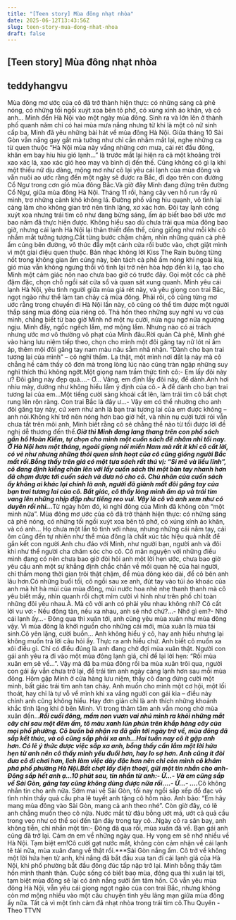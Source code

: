 ```yaml
---
title: "[Teen story] Mùa đông nhạt nhòa"
date: 2025-06-12T13:43:56Z
slug: teen-story-mua-dong-nhat-nhoa
draft: false
---
```


## [Teen story] Mùa đông nhạt nhòa

## teddyhangvu

Mùa đông mơ ước của cô đã trở thành hiện thực: có những sáng cà phê nóng, có những tối ngồi xuýt xoa bên tô phở, có xúng xính áo khăn, và có anh…
Minh đến Hà Nội vào một ngày mùa đông. Sinh ra và lớn lên ở thành phố quanh năm chỉ có hai mùa mưa nắng nhưng từ khi là một cô nữ sinh cấp ba, Minh đã yêu những bài hát về mùa đông Hà Nội. Giữa tháng 10 Sài Gòn vẫn nắng gay gắt mà tưởng như chỉ cần nhắm mắt lại, nghe những ca từ quen thuộc “Hà Nội mùa này vắng những cơn mưa, cái rét đầu đông, khăn em bay hiu hiu gió lạnh…” là trước mắt lại hiện ra cả một khoảng trời xao xác lá, xao xác gió heo may và bình dị đến thế. Cũng không có gì lạ khi một thiếu nữ dịu dàng, mộng mơ như cô lại yêu cái lạnh của mùa đông và vẫn nuôi ao ước rằng đến một ngày sẽ được ra Bắc, đi dạo trên con đường Cổ Ngư trong cơn gió mùa đông Bắc.​Và giờ đây Minh đang đứng trên đường Cổ Ngư, giữa mùa đông Hà Nội. Tháng 11 rồi, hàng cây ven hồ run rẩy rũ mình, trơ những cành khô không lá. Đường phố vắng hiu quạnh, vô tình lại càng làm cho không gian trở nên tĩnh lặng, xơ xác hơn. Đôi tay lạnh cóng xuýt xoa nhưng trái tim cô như đang bừng sáng, ấm áp biết bao bởi ước mơ bao năm đã thực hiện được. Không hiểu sao dù chưa trải qua mùa đông bao giờ, nhưng cái lạnh Hà Nội lại thân thiết đến thế, cũng giống như mỗi khi cô nhắm mắt tưởng tượng.​Cất từng bước chậm chậm, nhìn những quán cà phê ấm cúng bên đường, vô thức đẩy một cánh cửa rồi bước vào, chợt giật mình vì một giai điệu quen thuộc. Bản nhạc không lời Kiss The Rain buông từng nốt trong không gian ấm cúng này, bên tách cà phê ấm nóng khi ngoài kia, gió mùa vẫn không ngưng thổi vô tình lại trở nên hòa hợp đến kì lạ, tạo cho Minh một cảm giác nôn nao chưa bao giờ có trước đây. Gọi một cốc cà phê đậm đặc, chọn chỗ ngồi sát cửa sổ và quan sát xung quanh. Minh yêu cái lạnh Hà Nội, yêu tình người giữa mùa giá rét này, và yêu giọng con trai Bắc, ngọt ngào như thể làm tan chảy cả mùa đông. Phải rồi, cô cũng từng mơ ước rằng trong chuyến đi Hà Nội lần này, cô cũng có thể tìm được một người thắp sáng mùa đông của riêng cô. Thả hồn theo những suy nghĩ vu vơ của mình, chẳng biết từ bao giờ Minh nở một nụ cười, nửa ngu ngơ nửa ngượng ngịu. Minh đấy, ngốc ngếch lắm, mơ mộng lắm. Nhưng nào có ai trách nhưng ước mơ vô thưởng vô phạt của Minh đâu.​Rời quán Cà phê, Minh ghé vào hàng lưu niệm tiếp theo, chọn cho mình một đôi găng tay nữ lót nỉ ấm áp, thêm mội đôi găng tay nam màu nâu sẫm nhã nhặn. “Dành cho bạn trai tương lai của mình” – cô nghĩ thầm. Lạ thật, một mình nơi đất lạ này mà cô chẳng hề cảm thấy cô đơn mà trong lòng lúc nào cũng tràn ngập những suy nghĩ thích thú không ngớt.​Một giọng nam trầm thức tỉnh cô:​- Em lấy đôi này ư? Đôi găng này đẹp quá….​- Ơ… Vâng, em định lấy đôi này, để dành.​Anh hơi nhíu mày, dường như không hiểu lắm ý định của cô.​- À để dành cho bạn trai tương lai của em…​Một tiếng cười sảng khoái cất lên, làm trái tim cô bất chợt rung lên rộn ràng. Con trai Bắc là đây ư…​- Vậy em có thể nhường cho anh đôi găng tay này, cứ xem như anh là bạn trai tương lai của em được không – anh nói.​Không khí trở nên nóng hơn bao giờ hết, và nhìn nụ cười tươi rói vẫn chưa tắt trên môi anh, Minh biết rằng cô sẽ chẳng thể nào từ tối được lời đề nghị dễ thương đến thế.​​***​Giờ thì Minh đang lang thang trên con phố sách gần hồ Hoàn Kiếm, tự chọn cho mình một cuốn sách để nhâm nhi tối nay. Ở Hà Nội hơn một tháng, ngoài giọng nói miền Nam mà rất ít khi cô cất lời, có vẻ như nhưng những thói quen sinh hoạt của cô cũng giống người Bắc mất rồi.​Bỗng thấy trên giá có một tựa sách rất thú vị: “Si mê và liều lĩnh”, cô đang định kiễng chân lên với lấy cuốn sách thì một bàn tay nhanh hơn đã chạm được tới cuốn sách và đưa nó cho cô. Chủ nhân của cuốn sách ấy không ai khác lại chính là anh, người đã giành mất đôi găng tay của bạn trai tương lai của cô. Bất giác, cô thấy lòng mình ấm áp và trái tim vang lên những nhịp đập như tiếng reo vui. Vậy là cô và anh xem như có duyên rồi nhỉ…​***​Từ ngày hôm đó, kì nghỉ đông của Minh đã không còn “một mình nữa”. Mùa đông mơ ước của cô đã trở thành hiện thực: có những sáng cà phê nóng, có những tối ngồi xuýt xoa bên tô phở, có xúng xính áo khăn, và có anh… Họ chưa một lần tỏ tình với nhau, nhưng những cái nắm tay, cái ôm cũng đến tự nhiên như thể mùa đông là chất xúc tác hiệu quả nhất để gắn kết con người.​Anh chu đáo với Minh, như người bạn, người anh và đôi khi như thể người cha chăm sóc cho cô. Cô mãn nguyện với những điều mình đang có nên chưa bao giờ đòi hỏi anh một lời hẹn ước, chưa bao giờ yêu cầu anh một sự khẳng định chắc chắn về mối quan hệ của hai người, chỉ thầm mong thời gian trôi thật chậm, để mùa đông kéo dài, để cô bên anh lâu hơn.​Có những buổi tối, cô ngồi sau xe anh, đút tay vào túi áo khoác của anh mà hít hà mùi của mùa đông, mùi nước hoa nhè nhẹ thanh thanh mà cô yêu biết mấy, nhìn quanh rồi chợt mỉm cười vì hình như trên phố chỉ toàn những đôi yêu nhau.​À. Mà cô với anh có phải yêu nhau không nhỉ? Cô cất lời vu vơ:​- Nếu đông tàn, nếu xa nhau, anh sẽ nhớ chứ?...​- Nhớ gì em?​- Nhớ cái lạnh ấy…​- Đông qua thì xuân tới, anh cũng yêu mùa xuân như mùa đông vậy. Vì mùa đông là khởi nguồn cho những cái mới, mùa xuân là mùa tái sinh.​Cô yên lặng, cười buồn… Anh không hiểu ý cô, hay anh hiểu nhưng lại không muốn trả lời câu hỏi ấy. Thực ra anh hiểu chứ. Anh biết cô muốn xa xôi điều gì. Chỉ có điều đúng là anh đang chờ đợi mùa xuân thật. Người con gái anh yêu ra đi vào một mùa đông lạnh giá, chỉ để lại lời hẹn: “Rồi mùa xuân em sẽ về…”. Vậy mà đã ba mùa đông rồi ba mùa xuân trôi qua, người con gái ấy vẫn chưa trở lại, để trái tim anh ngày càng lạnh hơn sau mỗi mùa đông. Hôm gặp Minh ở cửa hàng lưu niệm, thấy cô đang đứng cười một mình, bất giác trái tim anh tan chảy. Anh muốn cho mình một cơ hội, một lối thoát, hay chỉ là tự vỗ về mình khi xa vắng người con gái kia – điều này chính anh cũng không hiểu. Hay đơn giản chỉ là anh thích những khoảnh khắc tĩnh lặng khi ở bên Minh. Vì trong thâm tâm anh vẫn mong chờ mùa xuân đến…​***​Rồi cuối đông, mầm non vươn vai nhú mình ra khỏi những mắt cây chỉ sau một đêm ấm, tô màu xanh lún phún trên khắp hàng cây của mọi phố phường. Cô buồn bã nhận ra đã gần tới ngày trở về, mùa đông đã sắp kết thúc, và cô cũng sắp phải xa anh…​Hai tuần nay cô ít gặp anh hơn. Có lẽ ý thức được việc sắp xa anh, bỗng thấy cần lắm một lời hứa hẹn từ anh nên cô thấy mình yếu đuối hơn, hay lo sợ hơn. Anh cũng ít đòi đưa cô đi chơi hơn, lịch làm việc dày đặc hơn nên chỉ còn mình cô khám phá phố phường Hà Nội.​Bất chợt lấy điện thoại, gửi một tin nhắn cho anh​- Đông sắp hết anh ạ…​10 phút sau, tin nhắn từ anh:​- Ừ…​- Và em cũng sắp về Sài Gòn, găng tay cũng không dùng được nữa rồi….​- Ừ…​- ….​***​Cô không nhắn tin cho anh nữa. Sớm mai về Sài Gòn, tối nay ngồi sắp xếp đồ đạc vô tình nhìn thấy quả cầu pha lê tuyết anh tặng cô hôm nào. Anh bảo: “Em hãy mang mùa đông vào Sài Gòn, mang cả anh theo nhé”. Còn giờ đây, có lẽ anh chẳng muốn theo cô nữa. Nước mắt từ đâu bỗng ướt má, ướt cả quả cầu trong veo như có thể soi đến tận đáy trong tay cô…​Ngày cô ra sân bay, anh không tiễn, chỉ nhắn một tin:​- Đông đã qua rồi, mùa xuân đã về. Bạn gái anh cũng đã trở lại. Cám ơn em về những ngày qua. Hy vọng em sẽ nhớ nhiều về Hà Nội. Tạm biệt em!​Cô cười gạt nước mắt, không còn cảm nhận về cái lạnh tê tái nữa, mùa xuân đang về thật rồi.​***​Sài Gòn nắng ấm. Cô trở về không một lời hứa hẹn từ anh, khi nắng đã bắt đầu xua tan đi cái lạnh giá của Hà Nội, khi phố phường bắt đầu đông đúc tấp nập trở lại. Minh bỗng thấy tâm hồn mình thanh thản. Cuộc sống có biết bao mùa, đông qua thì xuân lại tới, tạm biệt mùa đông sẽ lại có ánh nắng sưởi ấm tâm hồn. Cô vẫn yêu mùa đông Hà Nội, vẫn yêu cái giọng ngọt ngào của con trai Bắc, nhưng không còn mơ mộng nhiều vào một câu chuyện tình yêu lãng mạn giữa mùa đông ấy nữa. Tất cả vì một tình cảm đã nhạt nhòa trong trái tim cô.​Thu Quyên - Theo TTVN​